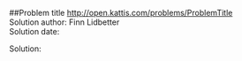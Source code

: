 ##Problem title
http://open.kattis.com/problems/ProblemTitle  
Solution author: Finn Lidbetter  
Solution date: 

Solution:  

